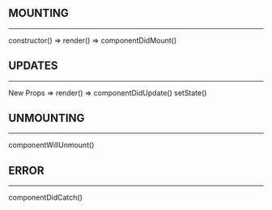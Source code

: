 ## MOUNTING
-------
constructor() => render() => componentDidMount()

## UPDATES
-------
New Props
            => render() => componentDidUpdate()
setState()

## UNMOUNTING
-------
componentWillUnmount()

## ERROR
-------
componentDidCatch()
